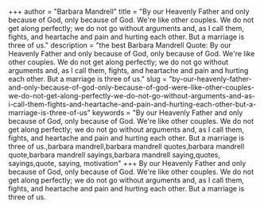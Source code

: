 +++
author = "Barbara Mandrell"
title = "By our Heavenly Father and only because of God, only because of God. We're like other couples. We do not get along perfectly; we do not go without arguments and, as I call them, fights, and heartache and pain and hurting each other. But a marriage is three of us."
description = "the best Barbara Mandrell Quote: By our Heavenly Father and only because of God, only because of God. We're like other couples. We do not get along perfectly; we do not go without arguments and, as I call them, fights, and heartache and pain and hurting each other. But a marriage is three of us."
slug = "by-our-heavenly-father-and-only-because-of-god-only-because-of-god-were-like-other-couples-we-do-not-get-along-perfectly-we-do-not-go-without-arguments-and-as-i-call-them-fights-and-heartache-and-pain-and-hurting-each-other-but-a-marriage-is-three-of-us"
keywords = "By our Heavenly Father and only because of God, only because of God. We're like other couples. We do not get along perfectly; we do not go without arguments and, as I call them, fights, and heartache and pain and hurting each other. But a marriage is three of us.,barbara mandrell,barbara mandrell quotes,barbara mandrell quote,barbara mandrell sayings,barbara mandrell saying,quotes, sayings,quote, saying, motivation"
+++
By our Heavenly Father and only because of God, only because of God. We're like other couples. We do not get along perfectly; we do not go without arguments and, as I call them, fights, and heartache and pain and hurting each other. But a marriage is three of us.

